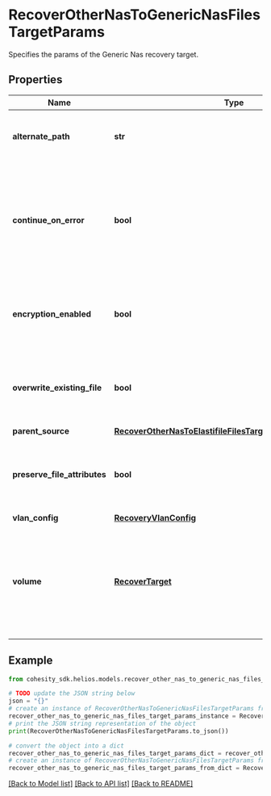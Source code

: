 # RecoverOtherNasToGenericNasFilesTargetParams

Specifies the params of the Generic Nas recovery target.

## Properties

Name | Type | Description | Notes
------------ | ------------- | ------------- | -------------
**alternate_path** | **str** | Specifies the path location to recover files to. | 
**continue_on_error** | **bool** | Specifies whether to continue recovering other files if one of the files fails to recover. Default value is false. | [optional] 
**encryption_enabled** | **bool** | Specifies whether encryption should be enabled during recovery. | [optional] 
**overwrite_existing_file** | **bool** | Specifies whether to overwrite existing file/folder during recovery. | [optional] 
**parent_source** | [**RecoverOtherNasToElastifileFilesTargetParamsParentSource**](RecoverOtherNasToElastifileFilesTargetParamsParentSource.md) |  | [optional] 
**preserve_file_attributes** | **bool** | Specifies whether to preserve file/folder attributes during recovery. | [optional] 
**vlan_config** | [**RecoveryVlanConfig**](RecoveryVlanConfig.md) |  | [optional] 
**volume** | [**RecoverTarget**](RecoverTarget.md) | Specifies the id and name of the parent NAS to recover to. This volume will be the target of the recovery. | 

## Example

```python
from cohesity_sdk.helios.models.recover_other_nas_to_generic_nas_files_target_params import RecoverOtherNasToGenericNasFilesTargetParams

# TODO update the JSON string below
json = "{}"
# create an instance of RecoverOtherNasToGenericNasFilesTargetParams from a JSON string
recover_other_nas_to_generic_nas_files_target_params_instance = RecoverOtherNasToGenericNasFilesTargetParams.from_json(json)
# print the JSON string representation of the object
print(RecoverOtherNasToGenericNasFilesTargetParams.to_json())

# convert the object into a dict
recover_other_nas_to_generic_nas_files_target_params_dict = recover_other_nas_to_generic_nas_files_target_params_instance.to_dict()
# create an instance of RecoverOtherNasToGenericNasFilesTargetParams from a dict
recover_other_nas_to_generic_nas_files_target_params_from_dict = RecoverOtherNasToGenericNasFilesTargetParams.from_dict(recover_other_nas_to_generic_nas_files_target_params_dict)
```
[[Back to Model list]](../README.md#documentation-for-models) [[Back to API list]](../README.md#documentation-for-api-endpoints) [[Back to README]](../README.md)


